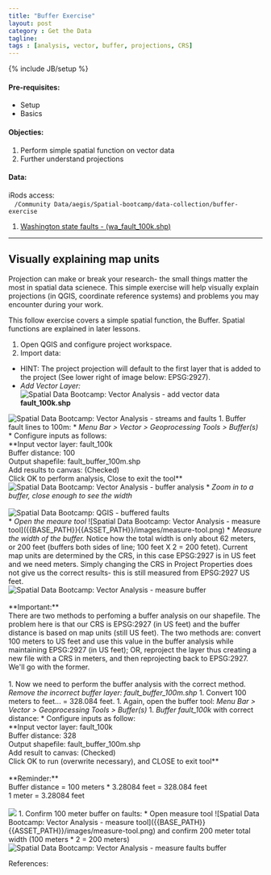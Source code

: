 ```yaml
---
title: "Buffer Exercise"
layout: post
category : Get the Data
tagline: 
tags : [analysis, vector, buffer, projections, CRS]
---
```


{% include JB/setup %}

#### Pre-requisites:

- Setup
- Basics

#### Objecties: 

1. Perform simple spatial function on vector data
2. Further understand projections

#### Data:

iRods access: <br>&nbsp;&nbsp;&nbsp;``/Community Data/aegis/Spatial-bootcamp/data-collection/buffer-exercise``

1. [Washington state faults - (wa_fault_100k.shp)](http://de.iplantcollaborative.org/dl/d/434DE989-91F4-4A29-BA17-7B08ADF2BFA2/wa_fault_100k.zip) 

----

## Visually explaining map units

Projection can make or break your research- the small things matter the most in spatial data scienece. This simple exercise will help visually explain projections (in QGIS, coordinate reference systems) and problems you may encounter during your work.

This follow exercise covers a simple spatial function, the Buffer. Spatial functions are explained in later lessons.

 1. Open QGIS and configure project workspace.
 1. Import data:
   * HINT: The project projection will default to the first layer that is added to the project (See lower right of image below: EPSG:2927).
   * <em>Add Vector Layer: </em>![Spatial Data Bootcamp: Vector Analysis - add vector data]({{BASE_PATH}}{{ASSET_PATH}}/images/add-vector.png)<br>**fault_100k.shp**<br>
  <img data-featherlight="{{BASE_PATH}}{{ASSET_PATH}}/images/buffer-1.png" src="{{BASE_PATH}}{{ASSET_PATH}}/images/buffer-1.png" alt="Spatial Data Bootcamp: Vector Analysis - streams and faults"/>
 1. Buffer fault lines to 100m:
   * <em>Menu Bar > Vector > Geoprocessing Tools > Buffer(s)</em>
   * Configure inputs as follows:<br>**Input vector layer: fault_100k<br>Buffer distance: 100<br>Output shapefile: fault_buffer_100m.shp<br>Add results to canvas: (Checked)<br>Click OK to perform analysis, Close to exit the tool**<br>
 <img data-featherlight="{{BASE_PATH}}{{ASSET_PATH}}/images/buffer-2.png" src="{{BASE_PATH}}{{ASSET_PATH}}/images/buffer-2.png" alt="Spatial Data Bootcamp: Vector Analysis - buffer analysis"/>
   * <em>Zoom in to a buffer, close enough to see the width</em><br><br><img data-featherlight="{{BASE_PATH}}{{ASSET_PATH}}/images/buffer-3.png" src="{{BASE_PATH}}{{ASSET_PATH}}/images/buffer-3.png" alt="Spatial Data Bootcamp: QGIS - buffered faults"/><br>
   * <em>Open the meaure tool</em> ![Spatial Data Bootcamp: Vector Analysis - measure tool]({{BASE_PATH}}{{ASSET_PATH}}/images/measure-tool.png)
   * <em>Measure the width of the buffer.</em> Notice how the total width is only about 62 meters, or 200 feet (buffers both sides of line; 100 feet X 2 = 200 fetet). Current map units are determined by the CRS, in this case EPSG:2927 is in US feet and we need meters. Simply changing the CRS in Project Properties does not give us the correct results- this is still measured from EPSG:2927 US feet.<br>
   <img data-featherlight="{{BASE_PATH}}{{ASSET_PATH}}/images/buffer-4.png" src="{{BASE_PATH}}{{ASSET_PATH}}/images/buffer-4.png" alt="Spatial Data Bootcamp: Vector Analysis - measure buffer"/><br><br>**Important:**<br>There are two methods to perfoming a buffer analysis on our shapefile. The problem here is that our CRS is EPSG:2927 (in US feet) and the buffer distance is based on map units (still US feet). The two methods are: convert 100 meters to US feet and use this value in the buffer analysis while maintaining EPSG:2927 (in US feet); OR, reproject the layer thus creating a new file with a CRS in meters, and then reprojecting back to EPSG:2927. We'll go with the former.<br><br>
 1. Now we need to perform the buffer analysis with the correct method. <em>Remove the incorrect buffer layer: fault_buffer_100m.shp</em>
 1. Convert 100 meters to feet... = 328.084 feet.
 1. Again, open the buffer tool: <em>Menu Bar > Vector > Geoprocessing Tools > Buffer(s)</em>
 1. <em>Buffer fault_100k</em> with correct distance:
   * Configure inputs as follow:<br>**Input vector layer: fault_100k<br>Buffer distance: 328<br>Output shapefile: fault_buffer_100m.shp<br>Add result to canvas: (Checked)<br>Click OK to run (overwrite necessary), and CLOSE to exit tool**<br><br>**Reminder:**<br>Buffer distance = 100 meters * 3.28084 feet = 328.084 feet<br> 1 meter = 3.28084 feet<br><br>
   <img data-featherlight="{{BASE_PATH}}{{ASSET_PATH}}/images/buffer-5.png" src="{{BASE_PATH}}{{ASSET_PATH}}/images/buffer-5.png"  atl="Spatial Data Bootcamp: Vector Analysis - buffer vector"/>
 1. Confirm 100 meter buffer on faults:
   * Open measure tool ![Spatial Data Bootcamp: Vector Analysis - measure tool]({{BASE_PATH}}{{ASSET_PATH}}/images/measure-tool.png) and confirm 200 meter total width (100 meters * 2 = 200 meters)<br>
   <img data-featherlight="{{BASE_PATH}}{{ASSET_PATH}}/images/buffer-6.png" src="{{BASE_PATH}}{{ASSET_PATH}}/images/buffer-6.png" alt="Spatial Data Bootcamp: Vector Analysis - measure faults buffer"/>

References: 

[^1]: [http://qgis.org](http://www.qgis.org)

[^2]: [http://docs.qgis.org/2.6/en/docs/index.html](http://docs.qgis.org/2.6/en/docs/index.html)

[^3]: [http://www.gdal.org/gdal_rasterize.html](http://www.gdal.org/gdal_rasterize.html)
